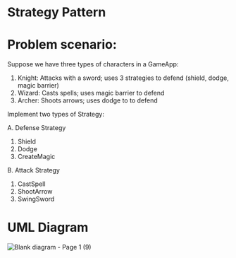 # Strategy Pattern
# Problem scenario:

Suppose we have three types of characters in a GameApp:

1. Knight: Attacks with a sword; uses 3 strategies to defend (shield, dodge, magic barrier)
2. Wizard: Casts spells; uses magic barrier to defend
3. Archer: Shoots arrows; uses dodge to to defend

Implement two types of Strategy:

A.  Defense Strategy
1. Shield
2. Dodge
3. CreateMagic

B.  Attack Strategy
1.  CastSpell
2.  ShootArrow
3.  SwingSword

# UML Diagram
![Blank diagram - Page 1 (9)](https://github.com/zakidasalla/SoftwareEngineering2_CourseProjects/assets/142433516/6887ecd5-64bf-4f13-8cb3-f6ee42638644)
